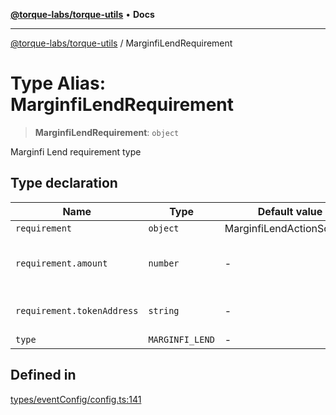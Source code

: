 [**@torque-labs/torque-utils**](../README.md) • **Docs**

***

[@torque-labs/torque-utils](../README.md) / MarginfiLendRequirement

# Type Alias: MarginfiLendRequirement

> **MarginfiLendRequirement**: `object`

Marginfi Lend requirement type

## Type declaration

| Name | Type | Default value | Description |
| ------ | ------ | ------ | ------ |
| `requirement` | `object` | MarginfiLendActionSchema | - |
| `requirement.amount` | `number` | - | The minimum amount to lend |
| `requirement.tokenAddress` | `string` | - | The token address to lend |
| `type` | `MARGINFI_LEND` | - | - |

## Defined in

[types/eventConfig/config.ts:141](https://github.com/torque-labs/torque-utils/blob/a612e615fa21888d00ebb7bf70f9910fab4be80a/types/eventConfig/config.ts#L141)

